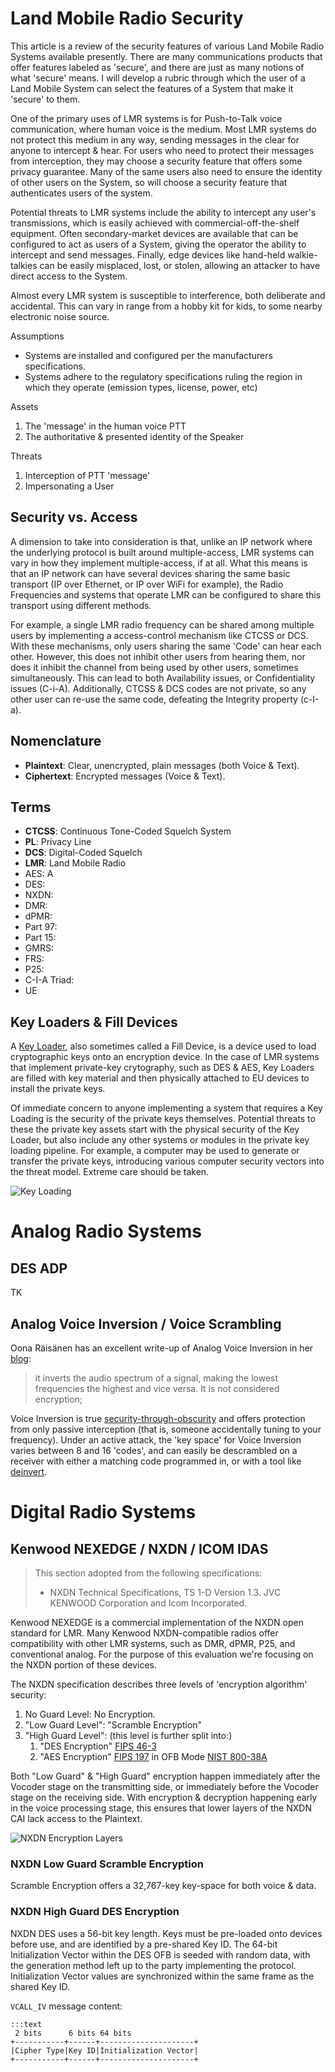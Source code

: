 # Land Mobile Radio Security

This article is a review of the security features of various Land Mobile 
Radio Systems available presently. There are many communications products that 
offer features labeled as 'secure', and there are just as many notions of what 
'secure' means. I will develop a rubric through which the user of a Land Mobile 
System can select the features of a System that make it 'secure' to them.

One of the primary uses of LMR systems is for Push-to-Talk voice communication, 
where human voice is the medium. Most LMR systems do not protect this medium in 
any way, sending messages in the clear for anyone to intercept & hear. For users 
who need to protect their messages from interception, they may choose a security 
feature that offers some privacy guarantee. Many of the same users also need to 
ensure the identity of other users on the System, so will choose a security 
feature that authenticates users of the system.

Potential threats to LMR systems include the ability to intercept any user's 
transmissions, which is easily achieved with commercial-off-the-shelf equipment. 
Often secondary-market devices are available that can be configured to act as 
users of a System, giving the operator the ability to intercept and send 
messages. Finally, edge devices like hand-held walkie-talkies can be easily 
misplaced, lost, or stolen, allowing an attacker to have direct access to the 
System.

Almost every LMR system is susceptible to interference, both deliberate and 
accidental. This can vary in range from a hobby kit for kids, to some nearby
electronic noise source.

Assumptions

- Systems are installed and configured per the manufacturers specifications.
- Systems adhere to the regulatory specifications ruling the region in which they 
operate (emission types, license, power, etc)

Assets

1. The 'message' in the human voice PTT
2. The authoritative & presented identity of the Speaker

Threats

1. Interception of PTT 'message'
2. Impersonating a User

## Security vs. Access

A dimension to take into consideration is that, unlike an IP network where 
the underlying protocol is built around multiple-access, LMR systems can vary 
in how they implement multiple-access, if at all. What this means is that an 
IP network can have several devices sharing the same basic transport (IP over 
Ethernet, or IP over WiFi for example), the Radio Frequencies and systems that 
operate LMR can be configured to share this transport using different methods.

For example, a single LMR radio frequency can be shared among multiple users 
by implementing a access-control mechanism like CTCSS or DCS. With these 
mechanisms, only users sharing the same 'Code' can hear each other. However, 
this does not inhibit other users from hearing them, nor does it inhibit the 
channel from being used by other users, sometimes simultaneously. This can 
lead to both Availability issues, or Confidentiality issues (C-i-A). 
Additionally, CTCSS & DCS codes are not private, so any other user can re-use 
the same code, defeating the Integrity property (c-I-a).

## Nomenclature

* **Plaintext**: Clear, unencrypted, plain messages (both Voice & Text).
* **Ciphertext**: Encrypted messages (Voice & Text).

## Terms

* **CTCSS**: Continuous Tone-Coded Squelch System
* **PL**: Privacy Line
* **DCS**: Digital-Coded Squelch
* **LMR**: Land Mobile Radio 
* AES: A
* DES:
* NXDN:
* DMR:
* dPMR:
* Part 97:
* Part 15:
* GMRS:
* FRS:
* P25:
* C-I-A Triad:
* UE

## Key Loaders & Fill Devices

A [Key Loader](https://en.wikipedia.org/wiki/Fill_device), also sometimes 
called a Fill Device, is a device used to load cryptographic keys onto an 
encryption device. In the case of LMR systems that implement private-key 
crytography, such as DES & AES, Key Loaders are filled with key material and 
then physically attached to EU devices to install the private keys. 

Of immediate concern to anyone implementing a system that requires a Key 
Loading is the security of the private keys themselves. Potential threats to
these the private key assets start with the physical security of the Key 
Loader, but also include any other systems or modules in the private key 
loading pipeline. For example, a computer may be used to generate or transfer 
the private keys, introducing various computer security vectors into the 
threat model. Extreme care should be taken.

![Key Loading](img/radio_security/key_loading.png)

# Analog Radio Systems

## DES ADP

TK

## Analog Voice Inversion / Voice Scrambling

Oona Räisänen has an excellent write-up of Analog Voice Inversion in her 
[blog](http://www.windytan.com/2013/05/descrambling-voice-inversion.html):

> it inverts the audio spectrum of a signal, making the lowest frequencies the 
> highest and vice versa. It is not considered encryption;

Voice Inversion is true [security-through-obscurity](https://en.wikipedia.org/wiki/Security_through_obscurity) 
and offers protection from only passive interception (that is, someone 
accidentally tuning to your frequency). Under an active attack, the 'key space' 
for Voice Inversion varies between 8 and 16 'codes', and can easily be 
descrambled on a receiver with either a matching code programmed in, or with a 
tool like [deinvert](http://www.windytan.com/2017/09/descrambling-split-band-voice-inversion.html).

# Digital Radio Systems

## Kenwood NEXEDGE / NXDN / ICOM IDAS

> This section adopted from the following specifications:
>
> * NXDN Technical Specifications, TS 1-D Version 1.3. JVC KENWOOD Corporation 
> and Icom Incorporated.

Kenwood NEXEDGE is a commercial implementation of the NXDN open standard for LMR.
Many Kenwood NXDN-compatible radios offer compatibility with other LMR systems, 
such as DMR, dPMR, P25, and conventional analog. For the purpose of this 
evaluation we're focusing on the NXDN portion of these devices. 

The NXDN specification describes three levels of 'encryption algorithm' security:

1. No Guard Level: No Encryption.
2. "Low Guard Level": "Scramble Encryption"
3. "High Guard Level": (this level is further split into:)
    1. "DES Encryption" [FIPS 46-3](https://csrc.nist.gov/csrc/media/publications/fips/46/3/archive/1999-10-25/documents/fips46-3.pdf)
    2. "AES Encryption" [FIPS 197](https://csrc.nist.gov/publications/detail/fips/197/final) in OFB Mode [NIST 800-38A](https://nvlpubs.nist.gov/nistpubs/Legacy/SP/nistspecialpublication800-38a.pdf)

Both "Low Guard" & "High Guard" encryption happen immediately after the Vocoder 
stage on the transmitting side, or immediately before the Vocoder stage on the 
receiving side. With encryption & decryption happening early in the voice 
processing stage, this ensures that lower layers of the NXDN CAI lack access to 
the Plaintext.

![NXDN Encryption Layers](img/radio_security/nxdn_encryption_layers.png)

### NXDN Low Guard Scramble Encryption

Scramble Encryption offers a 32,767-key key-space for both voice & data. 

### NXDN High Guard DES Encryption

NXDN DES uses a 56-bit key length. Keys must be pre-loaded onto devices before 
use, and are identified by a pre-shared Key ID. The 64-bit Initialization Vector 
within the DES OFB is seeded with random data, with the generation method left 
up to the party implementing the protocol. Initialization Vector values are 
synchronized within the same frame as the shared Key ID.

`VCALL_IV` message content:

    :::text
     2 bits      6 bits 64 bits
    +-----------+------+---------------------+
    |Cipher Type|Key ID|Initialization Vector|
    +-----------+------+---------------------+


